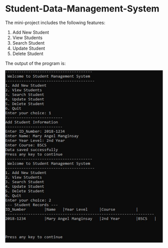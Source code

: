 # Student-Data-Management-System

The mini-project includes the following features:
1. Add New Student
2. View Students
3. Search Student
4. Update Student
5. Delete Student

The output of the program is:

![Program Result](output.JPG)
